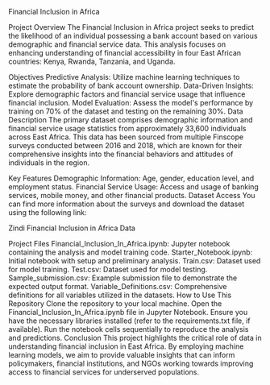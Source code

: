 Financial Inclusion in Africa

Project Overview
The Financial Inclusion in Africa project seeks to predict the likelihood of an individual possessing a bank account based on various demographic and financial service data. This analysis focuses on enhancing understanding of financial accessibility in four East African countries: Kenya, Rwanda, Tanzania, and Uganda.

Objectives
Predictive Analysis: Utilize machine learning techniques to estimate the probability of bank account ownership.
Data-Driven Insights: Explore demographic factors and financial service usage that influence financial inclusion.
Model Evaluation: Assess the model's performance by training on 70% of the dataset and testing on the remaining 30%.
Data Description
The primary dataset comprises demographic information and financial service usage statistics from approximately 33,600 individuals across East Africa. This data has been sourced from multiple Finscope surveys conducted between 2016 and 2018, which are known for their comprehensive insights into the financial behaviors and attitudes of individuals in the region.

Key Features
Demographic Information: Age, gender, education level, and employment status.
Financial Service Usage: Access and usage of banking services, mobile money, and other financial products.
Dataset Access
You can find more information about the surveys and download the dataset using the following link:

Zindi Financial Inclusion in Africa Data

Project Files
Financial_Inclusion_In_Africa.ipynb: Jupyter notebook containing the analysis and model training code.
Starter_Notebook.ipynb: Initial notebook with setup and preliminary analysis.
Train.csv: Dataset used for model training.
Test.csv: Dataset used for model testing.
Sample_submission.csv: Example submission file to demonstrate the expected output format.
Variable_Definitions.csv: Comprehensive definitions for all variables utilized in the datasets.
How to Use This Repository
Clone the repository to your local machine.
Open the Financial_Inclusion_In_Africa.ipynb file in Jupyter Notebook.
Ensure you have the necessary libraries installed (refer to the requirements.txt file, if available).
Run the notebook cells sequentially to reproduce the analysis and predictions.
Conclusion
This project highlights the critical role of data in understanding financial inclusion in East Africa. By employing machine learning models, we aim to provide valuable insights that can inform policymakers, financial institutions, and NGOs working towards improving access to financial services for underserved populations.

